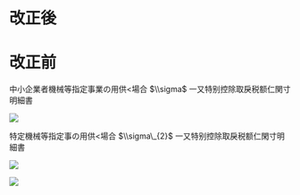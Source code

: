 # 改正後

# 改正前

中小企業者機械等指定事業の用供<場合 $\\sigma$ 一又特别控除取戾税额仁関寸明細書

![](https://www.nta.go.jp/tmp/044a2089-cb37-4eac-a056-59dec8f886aa/images/5762015533384374829a922d7211a9e90888bc9a49c24dba552733d5692a5d33.jpg)

特定機械等指定事の用供<場合 $\\sigma\_{2}$ 一又特别控除取戾税额仁閑寸明細書

![](https://www.nta.go.jp/tmp/044a2089-cb37-4eac-a056-59dec8f886aa/images/c7f659b74b8549b5e653306d24604d7aa733e1de007e881548a57b53c25b42f8.jpg)

![](https://www.nta.go.jp/tmp/044a2089-cb37-4eac-a056-59dec8f886aa/images/62ff35073d8a56bc68122c93ff193f88c7c98f5f7724bf5850e6d181cdc1c02b.jpg)